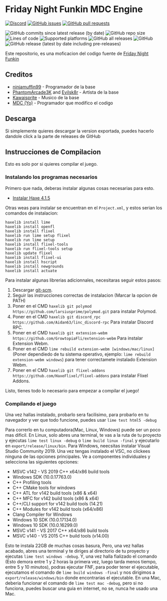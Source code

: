# Friday Night Funkin MDC Engine

[![Discord](https://img.shields.io/discord/778038568680554497?label=discord)](https://discord.gg/fpheq7JYt3) [![GitHub issues](https://img.shields.io/github/issues/MDCYT/FNF-MDC-Engine)](https://github.com/MDCYT/FNF-MDC-Engine/issues) [![GitHub pull requests](https://img.shields.io/github/issues-pr/MDCYT/FNF-MDC-Engine)](https://github.com/MDCYT/FNF-MDC-Engine/pulls) []() []()

![GitHub commits since latest release (by date)](https://img.shields.io/github/commits-since/MDCYT/FNF-MDC-Engine/latest) ![GitHub repo size](https://img.shields.io/github/repo-size/MDCYT/FNF-MDC-Engine) ![Lines of code](https://img.shields.io/tokei/lines/github/MDCYT/FNF-MDC-Engine) ![Supported platforms](https://img.shields.io/badge/supported%20platforms-windows%2C%20macOS%2C%20linux%2C%20html5-blue) ![GitHub all releases](https://img.shields.io/github/downloads/MDCYT/FNF-MDC-Engine/total) ![GitHub](https://img.shields.io/github/license/MDCYT/FNF-MDC-Engine) ![GitHub release (latest by date including pre-releases)](https://img.shields.io/github/v/release/MDCYT/FNF-MDC-Engine?include_prereleases&label=latest%20version) 

Este repositorio, es una moficacion del codigo fuente de [Friday Night Funkin](https://github.com/ninjamuffin99/Funkin)

## Creditos

- [ninjamuffin99](https://twitter.com/ninja_muffin99) - Programador de la base
- [PhantomArcade3K](https://twitter.com/phantomarcade3k) and [Evilsk8r](https://twitter.com/evilsk8r) - Artista de la base
- [Kawaisprite](https://twitter.com/kawaisprite) - Musico de la base
- [MDC (Yo)](https://twitter.com/fridayproblems) - Programador que modifico el codigo

## Descarga
Si simplemente quieres descargar la version exportada, puedes hacerlo dandole click a la parte de releases de GitHub

## Instrucciones de Compilacion

Esto es solo por si quieres compilar el juego.

### Instalando los programas necesarios

Primero que nada, deberas instalar algunas cosas necesarias para esto.
- [Instalar Haxe 4.1.5](https://haxe.org/download/version/4.1.5/) 

Otras weas para instalar se encuentran en el `Project.xml`, y estos serian los comandos de instalacion:
```
haxelib install lime
haxelib install openfl
haxelib install flixel
haxelib run lime setup flixel
haxelib run lime setup
haxelib install flixel-tools
haxelib run flixel-tools setup
haxelib update flixel
haxelib install flixel-ui
haxelib install hscript
haxelib install newgrounds
haxelib install actuate
```

Para instalar algunas librerias adicionnales, necesitaras seguir estos pasos:
1. Descargar [git-scm](https://git-scm.com/downloads). 
2. Seguir las instrucciones correctas de instalacion (Marcar la opcion de PATH)
3. Poner en el CMD `haxelib git polymod https://github.com/larsiusprime/polymod.git` para instalar Polymod.
4. Poner en el CMD `haxelib git discord_rpc https://github.com/Aidan63/linc_discord-rpc` Para instalar Discord RPC.
5. Poner en el CMD `haxelib git extension-webm https://github.com/GrowtopiaFli/extension-webm` Para instalar Extension Webm.
6. Poner en el CMD `lime rebuild extension-webm [windows/mac/linux]`(Poner dependiedo de tu sistema operativo, ejemplo: `lime rebuild extension-webm windows`) para tener correctamete instalado Extension Webm.
7. Poner en el CMD `haxelib git flixel-addons https://github.com/HaxeFlixel/flixel-addons` para instalar Flixel Addons.

Listo, tienes todo lo necesario para empezar a compilar el juego!

### Compilando el juego

Una vez hallas instalado, probarlo sera facilisimo, para probarlo en tu navegador y ver que todo funcione, puedes usar `lime test html5 -debug`

Para correrlo en tu computadora(Mac, Linux, Windows) puede ser un poco mas dificil. En Linux, solo abres una terminal, te vas a la ruta de tu proyecto y ejecutas `lime test linux -debug` o `lime build linux -final` y ejecutarlo en `export/release/linux/bin`. Para Windows, neecsitas instalar Visual Studio Community 2019. Una vez tengas instalado el VSC, no clickees ninguna de las opciones principales. Ve a componentes individuales y selecciona las siguientes opciones:
* MSVC v142 - VS 2019 C++ x64/x86 build tools
* Windows SDK (10.0.17763.0)
* C++ Profiling tools
* C++ CMake tools for windows
* C++ ATL for v142 build tools (x86 & x64)
* C++ MFC for v142 build tools (x86 & x64)
* C++/CLI support for v142 build tools (14.21)
* C++ Modules for v142 build tools (x64/x86)
* Clang Compiler for Windows
* Windows 10 SDK (10.0.17134.0)
* Windows 10 SDK (10.0.16299.0)
* MSVC v141 - VS 2017 C++ x64/x86 build tools
* MSVC v140 - VS 2015 C++ build tools (v14.00)

Esto te instala 22GB de muchas cosas basura, Pero, una vez hallas acabado, abres una terminal y te diriges al directorio de tu proyecto y ejecutas `lime test windows -debug`. Y, una vez halla fializado el comando (Esto demora entre 1 y 2 horas la primera vez, luego tarda menos tiempo, entre 5 y 10 minutos), podras ejecutar FNF, para poder tener el ejecutable, ejecutamos el comando de `lime build windows -final` y nos dirigimos a `export/release/windows/bin` donde encontrarias el ejecutable.
En una Mac, deberia funcionar el comando de `lime test mac -debug`, pero si no funciona, puedes buscar una guia en internet, no se, nunca he usado una Mac.
